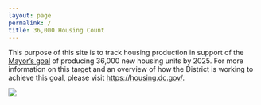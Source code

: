 ```yaml
---
layout: page
permalink: /
title: 36,000 Housing Count
---
```

This purpose of this site is to track housing production in support of the <a href="https://planning.dc.gov/sites/default/files/dc/sites/op/page_content/attachments/2019-036%20Housing%20Initiative%20%285.9%29.pdf"> Mayor’s goal</a> of producing 36,000 new housing units by 2025.  For more information on this target and an overview of how the District is working to achieve this goal, please visit 
<a href=" https://housing.dc.gov/"> https://housing.dc.gov/</a>.  

<div class='tableauPlaceholder' id='viz1571081455934' style='position: relative'><noscript><a href='http:&#47;&#47;open.dc.gov&#47;36k-count&#47;'><img alt=' ' src='https:&#47;&#47;public.tableau.com&#47;static&#47;images&#47;36&#47;36KCountdown&#47;36KCountdown&#47;1_rss.png' style='border: none' /></a></noscript><object class='tableauViz'  style='display:none;'><param name='host_url' value='https%3A%2F%2Fpublic.tableau.com%2F' /> <param name='embed_code_version' value='3' /> <param name='path' value='views&#47;36KCountdown&#47;36KCountdown?:embed=y&amp;:display_count=y&amp;publish=yes' /> <param name='toolbar' value='yes' /><param name='static_image' value='https:&#47;&#47;public.tableau.com&#47;static&#47;images&#47;36&#47;36KCountdown&#47;36KCountdown&#47;1.png' /> <param name='animate_transition' value='yes' /><param name='display_static_image' value='yes' /><param name='display_spinner' value='yes' /><param name='display_overlay' value='yes' /><param name='display_count' value='yes' /></object></div>                

<script type='text/javascript'>                    var divElement = document.getElementById('viz1571081455934');                    var vizElement = divElement.getElementsByTagName('object')[0];                    if ( divElement.offsetWidth > 800 ) { vizElement.style.width='900px';vizElement.style.height='2527px';} else if ( divElement.offsetWidth > 500 ) { vizElement.style.width='900px';vizElement.style.height='2527px';} else { vizElement.style.width='100%';vizElement.style.height='3477px';}                     var scriptElement = document.createElement('script');                    scriptElement.src = 'https://public.tableau.com/javascripts/api/viz_v1.js';                    vizElement.parentNode.insertBefore(scriptElement, vizElement);                </script>
